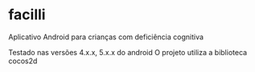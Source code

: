 # facilli
Aplicativo Android para crianças com deficiência cognitiva

Testado nas versões 4.x.x, 5.x.x do android
O projeto utiliza a biblioteca cocos2d
